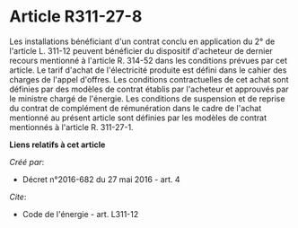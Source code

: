 # Article R311-27-8

Les installations bénéficiant d'un contrat conclu en application du 2° de l'article L. 311-12 peuvent bénéficier du
dispositif d'acheteur de dernier recours mentionné à l'article R. 314-52 dans les conditions prévues par cet article. Le
tarif d'achat de l'électricité produite est défini dans le cahier des charges de l'appel d'offres. Les conditions
contractuelles de cet achat sont définies par des modèles de contrat établis par l'acheteur et approuvés par le ministre
chargé de l'énergie. Les conditions de suspension et de reprise du contrat de complément de rémunération dans le cadre de
l'achat mentionné au présent article sont définies par les modèles de contrat mentionnés à l'article R. 311-27-1.

**Liens relatifs à cet article**

_Créé par_:

  - Décret n°2016-682 du 27 mai 2016 - art. 4

_Cite_:

  - Code de l'énergie - art. L311-12
